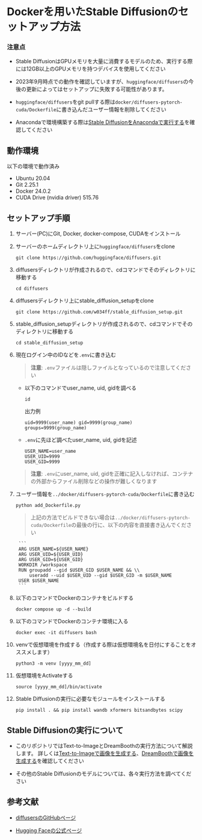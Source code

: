 # Dockerを用いたStable Diffusionのセットアップ方法

### 注意点

- Stable DiffusionはGPUメモリを大量に消費するモデルのため、実行する際には12GB以上のGPUメモリを持つデバイスを使用してください

- 2023年9月時点での動作を確認していますが、`huggingface/diffusers`の今後の更新によってはセットアップに失敗する可能性があります。

- `huggingface/diffusers`をgit pullする際は`docker/diffusers-pytorch-cuda/Dockerfile`に書き込んだユーザー情報を削除してください

- Anacondaで環境構築する際は[Stable DiffusionをAnacondaで実行する](anaconda_setup/)を確認してください

## 動作環境

以下の環境で動作済み

- Ubuntu 20.04
- Git 2.25.1
- Docker 24.0.2
- CUDA Drive (nvidia driver) 515.76

## セットアップ手順

1. サーバー(PC)にGit, Docker, docker-compose, CUDAをインストール

2. サーバーのホームディレクトリ上に`huggingface/diffusers`をclone

    ```
    git clone https://github.com/huggingface/diffusers.git
    ```

3. diffusersディレクトリが作成されるので、cdコマンドでそのディレクトリに移動する

    ```
    cd diffusers
    ```

4. diffusersディレクトリ上にstable_diffusion_setupをclone

    ```
    git clone https://github.com/w034ff/stable_diffusion_setup.git
    ```

5. stable_diffusion_setupディレクトリが作成されるので、cdコマンドでそのディレクトリに移動する

    ```
    cd stable_diffusion_setup
    ```

6. 現在ログイン中のIDなどを`.env`に書き込む

    > **注意**: 
    > `.env`ファイルは隠しファイルとなっているので注意してください
    
    - 以下のコマンドでuser_name, uid, gidを調べる
    
        ```
        id
        ```
        
        出力例
        ```
        uid=9999(user_name) gid=9999(group_name) groups=9999(group_name)
        ```

    - `.env`に先ほど調べたuser_name, uid, gidを記述

        ```
        USER_NAME=user_name
        USER_UID=9999
        USER_GID=9999
        ```
        
    > **注意**: 
    > `.env`にuser_name, uid, gidを正確に記入しなければ、コンテナの外部からファイル削除などの操作が難しくなります

7. ユーザー情報を`../docker/diffusers-pytorch-cuda/Dockerfile`に書き込む

    ```
    python add_Dockerfile.py
    ```

    > 上記の方法でビルドできない場合は`../docker/diffusers-pytorch-cuda/Dockerfile`の最後の行に、以下の内容を直接書き込んでください

        ```
        ARG USER_NAME=${USER_NAME}
        ARG USER_UID=${USER_UID}
        ARG USER_GID=${USER_GID}
        WORKDIR /workspace
        RUN groupadd --gid $USER_GID $USER_NAME && \\
            useradd --uid $USER_UID --gid $USER_GID -m $USER_NAME
        USER $USER_NAME
        ```

8. 以下のコマンドでDockerのコンテナをビルドする
    
    ```
    docker compose up -d --build
    ```
    
9. 以下のコマンドでDockerのコンテナ環境に入る

    ```
    docker exec -it diffusers bash
    ```

10. venvで仮想環境を作成する（作成する際は仮想環境名を日付にすることをオススメします）

    ```
    python3 -m venv [yyyy_mm_dd]
    ```

11. 仮想環境をActivateする

    ```
    source [yyyy_mm_dd]/bin/activate
    ```

12. Stable Diffusionの実行に必要なモジュールをインストールする

    ```
    pip install . && pip install wandb xformers bitsandbytes scipy
    ```

## Stable Diffusionの実行について

- このリポジトリではText-to-ImageとDreamBoothの実行方法について解説します。
詳しくは[Text-to-Imageで画像を生成する](text_to_image)、[DreamBoothで画像を生成する](dreambooth/)を確認してください

- その他のStable Diffusionのモデルについては、各々実行方法を調べてください

## 参考文献

- [diffusersのGitHubページ](https://github.com/NVlabs/stylegan3/)

- [Hugging Faceの公式ページ](https://github.com/NVlabs/stylegan3/issues/77)
